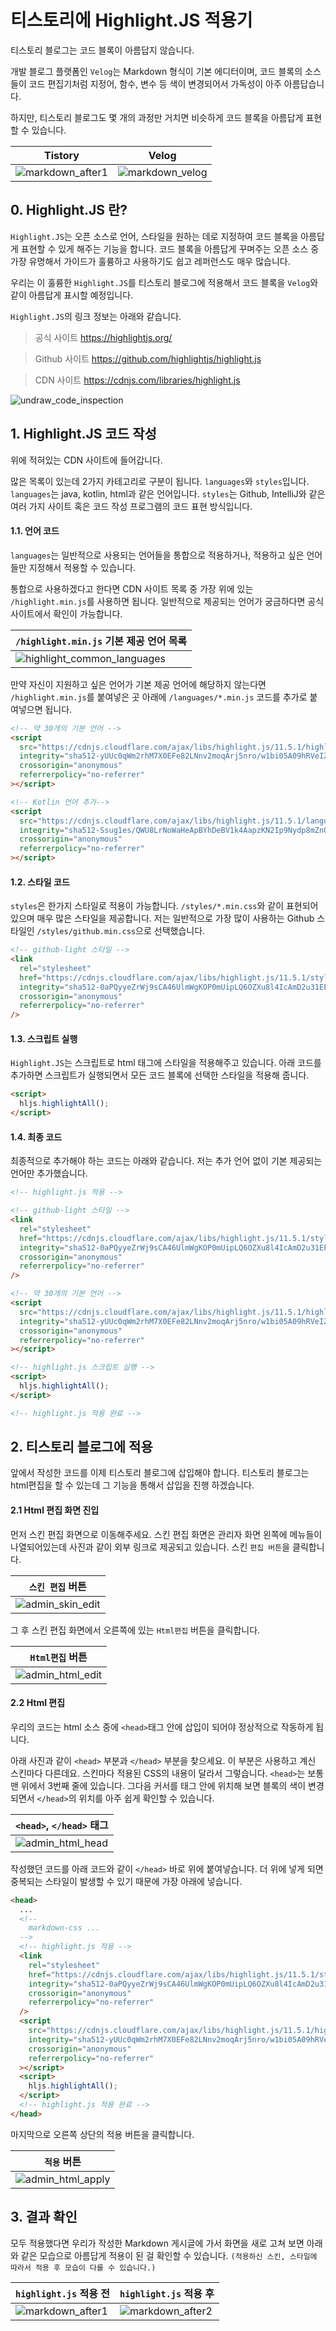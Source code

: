 # 티스토리에 Highlight.JS 적용기

티스토리 블로그는 코드 블록이 아름답지 않습니다.

개발 블로그 플랫폼인 `Velog`는 Markdown 형식이 기본 에디터이며, 코드 블록의 소스들이 코드 편집기처럼 지정어, 함수, 변수 등 색이 변경되어서 가독성이 아주 아름답습니다.

하지만, 티스토리 블로그도 몇 개의 과정만 거치면 비슷하게 코드 블록을 아름답게 표현할 수 있습니다.

| Tistory            | Velog             |
| ------------------ | ----------------- |
| ![markdown_after1] | ![markdown_velog] |

## 0. Highlight.JS 란?

`Highlight.JS`는 오픈 소스로 언어, 스타일을 원하는 데로 지정하여 코드 블록을 아름답게 표현할 수 있게 해주는 기능을 합니다. 코드 블록을 아름답게 꾸며주는 오픈 소스 중 가장 유명해서 가이드가 훌륭하고 사용하기도 쉽고 레퍼런스도 매우 많습니다.

우리는 이 훌륭한 `Highlight.JS`를 티스토리 블로그에 적용해서 코드 블록을 `Velog`와 같이 아름답게 표시할 예정입니다.

`Highlight.JS`의 링크 정보는 아래와 같습니다.

> 공식 사이트
> https://highlightjs.org/

> Github 사이트
> https://github.com/highlightjs/highlight.js

> CDN 사이트
> https://cdnjs.com/libraries/highlight.js

![undraw_code_inspection]

## 1. Highlight.JS 코드 작성

위에 적혀있는 CDN 사이트에 들어갑니다.

많은 목록이 있는데 2가지 카테고리로 구분이 됩니다. `languages`와 `styles`입니다. `languages`는 java, kotlin, html과 같은 언어입니다. `styles`는 Github, IntelliJ와 같은 여러 가지 사이트 혹은 코드 작성 프로그램의 코드 표현 방식입니다.

#### 1.1. 언어 코드

`languages`는 일반적으로 사용되는 언어들을 통합으로 적용하거나, 적용하고 싶은 언어들만 지정해서 적용할 수 있습니다.

통합으로 사용하겠다고 한다면 CDN 사이트 목록 중 가장 위에 있는 `/highlight.min.js`를 사용하면 됩니다. 일반적으로 제공되는 언어가 궁금하다면 공식 사이트에서 확인이 가능합니다.

| `/highlight.min.js` 기본 제공 언어 목록 |
| --------------------------------------- |
| ![highlight_common_languages]           |

만약 자신이 지원하고 싶은 언어가 기본 제공 언어에 해당하지 않는다면 `/highlight.min.js`를 붙여넣은 곳 아래에 `/languages/*.min.js` 코드를 추가로 붙여넣으면 됩니다.

```html
<!-- 약 30개의 기본 언어 -->
<script
  src="https://cdnjs.cloudflare.com/ajax/libs/highlight.js/11.5.1/highlight.min.js"
  integrity="sha512-yUUc0qWm2rhM7X0EFe82LNnv2moqArj5nro/w1bi05A09hRVeIZbN6jlMoyu0+4I/Bu4Ck/85JQIU82T82M28w=="
  crossorigin="anonymous"
  referrerpolicy="no-referrer"
></script>

<!-- Kotlin 언어 추가-->
<script
  src="https://cdnjs.cloudflare.com/ajax/libs/highlight.js/11.5.1/languages/kotlin.min.js"
  integrity="sha512-Ssug1es/QWU8LrNoWaHeApBYhDeBV1k4AapzKN2Ip9Nydp8mZnQYUDyqqtuI8c8CxwuzXfHUY1hxbP3RTJr4Gg=="
  crossorigin="anonymous"
  referrerpolicy="no-referrer"
></script>
```

#### 1.2. 스타일 코드

`styles`은 한가지 스타일로 적용이 가능합니다. `/styles/*.min.css`와 같이 표현되어 있으며 매우 많은 스타일을 제공합니다. 저는 일반적으로 가장 많이 사용하는 Github 스타일인 `/styles/github.min.css`으로 선택했습니다.

```html
<!-- github-light 스타일 -->
<link
  rel="stylesheet"
  href="https://cdnjs.cloudflare.com/ajax/libs/highlight.js/11.5.1/styles/github.min.css"
  integrity="sha512-0aPQyyeZrWj9sCA46UlmWgKOP0mUipLQ6OZXu8l4IcAmD2u31EPEy9VcIMvl7SoAaKe8bLXZhYoMaE/in+gcgA=="
  crossorigin="anonymous"
  referrerpolicy="no-referrer"
/>
```

#### 1.3. 스크립트 실행

`Highlight.JS`는 스크립트로 html 태그에 스타일을 적용해주고 있습니다. 아래 코드를 추가하면 스크립트가 실행되면서 모든 코드 블록에 선택한 스타일을 적용해 줍니다.

```html
<script>
  hljs.highlightAll();
</script>
```

#### 1.4. 최종 코드

최종적으로 추가해야 하는 코드는 아래와 같습니다. 저는 추가 언어 없이 기본 제공되는 언어만 추가했습니다.

```html
<!-- highlight.js 적용 -->

<!-- github-light 스타일 -->
<link
  rel="stylesheet"
  href="https://cdnjs.cloudflare.com/ajax/libs/highlight.js/11.5.1/styles/github.min.css"
  integrity="sha512-0aPQyyeZrWj9sCA46UlmWgKOP0mUipLQ6OZXu8l4IcAmD2u31EPEy9VcIMvl7SoAaKe8bLXZhYoMaE/in+gcgA=="
  crossorigin="anonymous"
  referrerpolicy="no-referrer"
/>

<!-- 약 30개의 기본 언어 -->
<script
  src="https://cdnjs.cloudflare.com/ajax/libs/highlight.js/11.5.1/highlight.min.js"
  integrity="sha512-yUUc0qWm2rhM7X0EFe82LNnv2moqArj5nro/w1bi05A09hRVeIZbN6jlMoyu0+4I/Bu4Ck/85JQIU82T82M28w=="
  crossorigin="anonymous"
  referrerpolicy="no-referrer"
></script>

<!-- highlight.js 스크립트 실행 -->
<script>
  hljs.highlightAll();
</script>

<!-- highlight.js 적용 완료 -->
```

## 2. 티스토리 블로그에 적용

앞에서 작성한 코드를 이제 티스토리 블로그에 삽입해야 합니다. 티스토리 블로그는 html편집을 할 수 있는데 그 기능을 통해서 삽입을 진행 하겠습니다.

#### 2.1 Html 편집 화면 진입

먼저 스킨 편집 화면으로 이동해주세요. 스킨 편집 화면은 관리자 화면 왼쪽에 메뉴들이 나열되어있는데 사진과 같이 외부 링크로 제공되고 있습니다. 스킨 `편집 버튼`을 클릭합니다.

| `스킨 편집` 버튼   |
| ------------------ |
| ![admin_skin_edit] |

그 후 스킨 편집 화면에서 오른쪽에 있는 `Html편집` 버튼을 클릭합니다.

| `Html편집` 버튼    |
| ------------------ |
| ![admin_html_edit] |

#### 2.2 Html 편집

우리의 코드는 html 소스 중에 `<head>`태그 안에 삽입이 되어야 정상적으로 작동하게 됩니다.

아래 사진과 같이 `<head>` 부분과 `</head>` 부분을 찾으세요. 이 부분은 사용하고 계신 스킨마다 다른데요. 스킨마다 적용된 CSS의 내용이 달라서 그렇습니다. `<head>`는 보통 맨 위에서 3번째 줄에 있습니다. 그다음 커서를 태그 안에 위치해 보면 블록의 색이 변경되면서 `</head>`의 위치를 아주 쉽게 확인할 수 있습니다.

| `<head>`, `</head>` 태그 |
| ------------------------ |
| ![admin_html_head]       |

작성했던 코드를 아래 코드와 같이 `</head>` 바로 위에 붙여넣습니다. 더 위에 넣게 되면 중복되는 스타일이 발생할 수 있기 때문에 가장 아래에 넣습니다.

```html
<head>
  ...
  <!-- 
    markdown-css ... 
  -->
  <!-- highlight.js 적용 -->
  <link
    rel="stylesheet"
    href="https://cdnjs.cloudflare.com/ajax/libs/highlight.js/11.5.1/styles/github.min.css"
    integrity="sha512-0aPQyyeZrWj9sCA46UlmWgKOP0mUipLQ6OZXu8l4IcAmD2u31EPEy9VcIMvl7SoAaKe8bLXZhYoMaE/in+gcgA=="
    crossorigin="anonymous"
    referrerpolicy="no-referrer"
  />
  <script
    src="https://cdnjs.cloudflare.com/ajax/libs/highlight.js/11.5.1/highlight.min.js"
    integrity="sha512-yUUc0qWm2rhM7X0EFe82LNnv2moqArj5nro/w1bi05A09hRVeIZbN6jlMoyu0+4I/Bu4Ck/85JQIU82T82M28w=="
    crossorigin="anonymous"
    referrerpolicy="no-referrer"
  ></script>
  <script>
    hljs.highlightAll();
  </script>
  <!-- highlight.js 적용 완료 -->
</head>
```

마지막으로 오른쪽 상단의 적용 버튼을 클릭합니다.

| `적용` 버튼         |
| ------------------- |
| ![admin_html_apply] |

## 3. 결과 확인

모두 적용했다면 우리가 작성한 Markdown 게시글에 가서 화면을 새로 고쳐 보면 아래와 같은 모습으로 아름답게 적용이 된 걸 확인할 수 있습니다. `(적용하신 스킨, 스타일에 따라서 적용 후 모습이 다를 수 있습니다.)`

| `highlight.js` 적용 전 | `highlight.js` 적용 후 |
| ---------------------- | ---------------------- |
| ![markdown_after1]     | ![markdown_after2]     |

<!-- ---------------------------- -->
<!-- ---------- define ---------- -->
<!-- ---------------------------- -->

<!-- undraw -->

[undraw_art_museum]: https://github.com/yelloze-xyz/tech-blog/blob/master/resources/undraw/undraw_art_museum.png?raw=true
[undraw_code_inspection]: https://github.com/yelloze-xyz/tech-blog/blob/master/resources/undraw/undraw_code_inspection.png?raw=true
[undraw_static_website]: https://github.com/yelloze-xyz/tech-blog/blob/master/resources/undraw/undraw_static_website.png?raw=true

<!-- markdown -->

[markdown_after1]: https://github.com/yelloze-xyz/tech-blog/blob/master/resources/markdown/markdown_after1.png?raw=true
[markdown_after2]: https://github.com/yelloze-xyz/tech-blog/blob/master/resources/markdown/markdown_after2.png?raw=true
[markdown_before]: https://github.com/yelloze-xyz/tech-blog/blob/master/resources/markdown/markdown_before.png?raw=true
[markdown_velog]: https://github.com/yelloze-xyz/tech-blog/blob/master/resources/markdown/markdown_velog.png?raw=true

<!-- admin -->

[admin_html_apply]: https://github.com/yelloze-xyz/tech-blog/blob/master/resources/admin/admin_html_apply.png?raw=true
[admin_html_edit]: https://github.com/yelloze-xyz/tech-blog/blob/master/resources/admin/admin_html_edit.png?raw=true
[admin_html_head]: https://github.com/yelloze-xyz/tech-blog/blob/master/resources/admin/admin_html_head.png?raw=true
[admin_skin_edit]: https://github.com/yelloze-xyz/tech-blog/blob/master/resources/admin/admin_skin_edit.png?raw=true

<!-- images -->

[highlight_common_languages]: https://github.com/yelloze-xyz/tech-blog/blob/master/resources/images/highlight_common_languages.png?raw=true
[the_clean_architecture]: https://github.com/yelloze-xyz/tech-blog/blob/master/resources/images/the_clean_architecture.jpeg?raw=true
